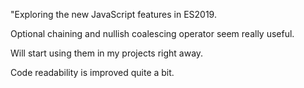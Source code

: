 "Exploring the new JavaScript features in ES2019.

Optional chaining and nullish coalescing operator seem really useful.

Will start using them in my projects right away.

Code readability is improved quite a bit.